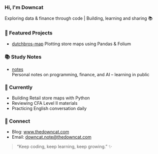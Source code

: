 ### Hi, I'm Downcat

Exploring data & finance through code | Building, learning and sharing 📚
<!--
**downcat-note/downcat-note** is a ✨ _special_ ✨ repository because its `README.md` (this file) appears on your GitHub profile.

Here are some ideas to get you started:

- 🔭 I’m currently working on ...
- 🌱 I’m currently learning ...
- 👯 I’m looking to collaborate on ...
- 🤔 I’m looking for help with ...
- 💬 Ask me about ...
- 📫 How to reach me: ...
- 😄 Pronouns: ...
- ⚡ Fun fact: ...
-->

### 📌 Featured Projects
- [dutchbros-map](https://github.com/downcat-note/retail-store-maps)
  Plotting store maps using Pandas & Folium

### 📚 Study Notes
- [notes](https://github.com/downcat-note/notes)  
  Personal notes on programming, finance, and AI – learning in public

### 🌱 Currently
- Building Retail store maps with Python  
- Reviewing CFA Level II materials  
- Practicing English conversation daily

### 🔗 Connect
- Blog: www.thedowncat.com  
- Email: downcat.note@thedowncat.com


> “Keep coding, keep learning, keep growing.” ✨
